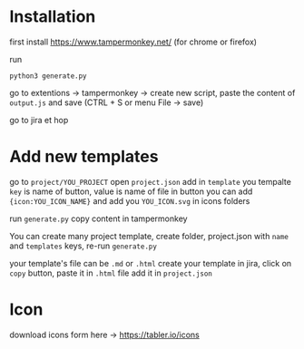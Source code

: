 # Installation
first install https://www.tampermonkey.net/ (for chrome or firefox)

run
```
python3 generate.py
```

go to extentions -> tampermonkey -> create new script, paste the content of `output.js` and save (CTRL + S or menu File -> save)

go to jira et hop

# Add new templates
go to `project/YOU_PROJECT`
open `project.json`
add in `template` you tempalte `key` is name of button, value is name of file
in button you can add `{icon:YOU_ICON_NAME}` and add you `YOU_ICON.svg` in icons folders

run `generate.py` copy content in tampermonkey

You can create many project template, create folder, project.json with `name` and `templates` keys, re-run `generate.py`

your template's file can be `.md` or `.html`
create your template in jira, click on `copy` button, paste it in `.html` file add it in `project.json`

# Icon
download icons form here -> https://tabler.io/icons